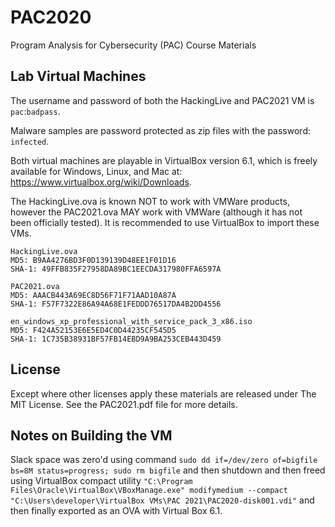 # PAC2020
Program Analysis for Cybersecurity (PAC) Course Materials

## Lab Virtual Machines
The username and password of both the HackingLive and PAC2021 VM is `pac`:`badpass`.

Malware samples are password protected as zip files with the password: `infected`.

Both virtual machines are playable in VirtualBox version 6.1, which is freely available
for Windows, Linux, and Mac at: https://www.virtualbox.org/wiki/Downloads.

The HackingLive.ova is known NOT to work with VMWare products, however the PAC2021.ova
MAY work with VMWare (although it has not been officially tested). It is recommended
to use VirtualBox to import these VMs.

```
HackingLive.ova
MD5: B9AA4276BD3F0D139139D48EE1F01D16
SHA-1: 49FFB835F27958DA89BC1EECDA317980FFA6597A

PAC2021.ova
MD5: AAACB443A69EC8D56F71F71AAD10A87A
SHA-1: F57F7322E86A94A68E1FEDDD76517DA4B2DD4556

en_windows_xp_professional_with_service_pack_3_x86.iso
MD5: F424A52153E6E5ED4C0D44235CF545D5
SHA-1: 1C735B38931BF57FB14EBD9A9BA253CEB443D459
```

License
-------------------------------------------------------------------------------

Except where other licenses apply these materials are released under The MIT License.
See the PAC2021.pdf file for more details.

## Notes on Building the VM

Slack space was zero'd using command `sudo dd if=/dev/zero of=bigfile bs=8M status=progress; sudo rm bigfile` and then shutdown and then freed using VirtualBox compact utility `"C:\Program Files\Oracle\VirtualBox\VBoxManage.exe" modifymedium --compact "C:\Users\developer\VirtualBox VMs\PAC 2021\PAC2020-disk001.vdi"` and then finally exported as an OVA with Virtual Box 6.1.
